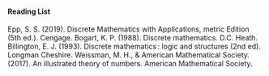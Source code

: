 #### Reading List


Epp, S. S. (2019). Discrete Mathematics with Applications, metric Edition (5th ed.). Cengage.
Bogart, K. P. (1988). Discrete mathematics. D.C. Heath.
Billington, E. J. (1993). Discrete mathematics : logic and structures (2nd ed). Longman Cheshire.
Weissman, M. H., & American Mathematical Society. (2017). An illustrated theory of numbers. American Mathematical Society.





